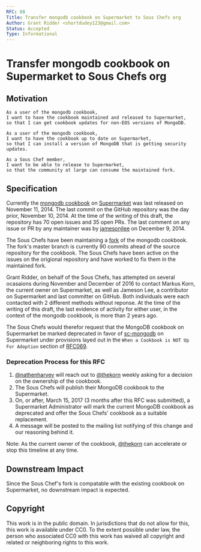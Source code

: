 ```yaml
---
RFC: 88
Title: Transfer mongodb cookbook on Supermarket to Sous Chefs org
Author: Grant Ridder <shortdudey123@gmail.com>
Status: Accepted
Type: Informational
---
```


# Transfer mongodb cookbook on Supermarket to Sous Chefs org

## Motivation

    As a user of the mongodb cookbook,
    I want to have the cookbook maintained and released to Supermarket,
    so that I can get cookbook updates for non-EOS versions of MongoDB.

    As a user of the mongodb cookbook,
    I want to have the cookbook up to date on Supermarket,
    so that I can install a version of MongoDB that is getting security updates.

    As a Sous Chef member,
    I want to be able to release to Supermarket,
    so that the community at large can consume the maintained fork.

## Specification

Currently the [mongodb cookbook](https://github.com/edelight/chef-mongodb)
on [Supermarket](https://supermarket.chef.io/cookbooks/mongodb) was last released
on November 11, 2014.  The last commit on the GitHub repository was the day prior,
November 10, 2014.  At the time of the writing of this draft, the repository has
70 open issues and 35 open PRs.  The last comment on any issue or PR by any
maintainer was by [jamesonjlee](https://github.com/edelight/chef-mongodb/pull/356)
on December 9, 2014.

The Sous Chefs have been maintaining a [fork](https://github.com/sous-chefs/mongodb)
of the mongodb cookbook.  The fork's master branch is currently 90 commits ahead
of the source repository for the cookbook. The Sous Chefs have been active on the issues
on the origional repository and have worked to fix them in the maintained fork.

Grant Ridder, on behalf of the Sous Chefs, has attempted on several ocasaions during
November and December of 2016 to contact Markus Korn, the current owner on Supermarket,
as well as Jameson Lee, a contributor on Supermarket and last committer on GitHub.
Both individuals were each contacted with 2 different methods without reponse.  At the
time of the writing of this draft, the last evidence of activity for either user, in the
context of the mongodb cookbook, is more than 2 years ago.

The Sous Chefs would therefor request that the MongoDB cookbook on Supermarket be
marked deprecated in favor of [sc-mongodb](https://github.com/sous-chefs/mongodb)
on Supermarket under provisions layed out in the `When a Cookbook is NOT Up For Adoption`
section of [RFC069](https://github.com/chef/chef-rfc/blob/master/rfc069-cookbook-adoption.md).

### Deprecation Process for this RFC

1. [@nathenharvey](https://github.com/nathenharvey) will reach out to
   [@thekorn](https://github.com/thekorn) weekly asking for a decision on
   the ownership of the cookbook.
1. The Sous Chefs will publish their MongoDB cookbook to the Supermarket.
1. On, or after, March 15, 2017 (3 months after this RFC was submitted),
   a Supermarket Administrator will mark the current MongoDB cookbook
   as deprecated and offer the Sous Chefs' cookbook as a suitable replacement.
1. A message will be posted to the mailing list notifying of this change and our reasoning behind it.

Note: As the current owner of the cookbook, [@thekorn](https://github.com/thekorn) can
accelerate or stop this timeline at any time.

## Downstream Impact

Since the Sous Chef's fork is compatable with the existing cookbook on Supermarket,
no downstream impact is expected.

## Copyright

This work is in the public domain. In jurisdictions that do not allow for this,
this work is available under CC0. To the extent possible under law, the person
who associated CC0 with this work has waived all copyright and related or
neighboring rights to this work.
